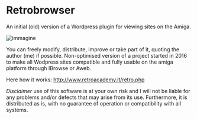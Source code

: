 # Retrobrowser
An initial (old) version of a Wordpress plugin for viewing sites on the Amiga.

![immagine](https://github.com/FabrizioRadica/Retrobrowser/assets/1652242/60f04ddc-25a4-46a8-ba2e-372dbdf0e362)


You can freely modify, distribute, improve or take part of it, quoting the author (me) if possible.
Non-optimised version of a project started in 2016 to make all Wodpress sites compatible and fully usable on the amiga platform through IBrowse or Aweb.

Here how it works:
http://www.retroacademy.it/retro.php


*Disclaimer*
use of this software is at your own risk and I will not be liable for any problems and/or defects that may arise from its use. Furthermore, it is distributed as is, with no guarantee of operation or compatibility with all systems.
